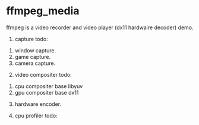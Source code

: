 # ffmpeg_media
ffmpeg is a video recorder and video player (dx11 hardwaire decoder) demo.

1. capture todo:
1) window capture.
2) game capture.
3) camera capture.

2. video compositer todo:
1) cpu compositer base libyuv
2) gpu compositer base dx11

3. hardware encoder.

4. cpu profiler todo:





